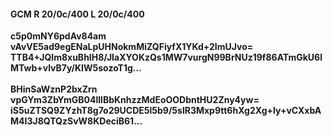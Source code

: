 #### GCM R 20/0c/400 L 20/0c/400
**c5p0mNY6pdAv84am**<br/>**vAvVE5ad9egENaLpUHNokmMiZQFiyfX1YKd+2ImUJvo=**<br/>**TTB4+JQlm8xuBhIH8/JIaXYOKzQs1MW7vurgN99BrNUz19f86ATmGkU6lMTwb+vlvB7y/KIW5sozoT1g...**<br/><br/>
**BHinSaWznP2bxZrn**<br/>**vpGYm3ZbYmGB04lllBbKnhzzMdEoOODbntHU2Zny4yw=**<br/>**iS5uZTSQ9ZYzhT8g7o29UCDE5l5b9/5slR3Mxp9tt6hXg2Xg+ly+vCXxbAM4I3J8QTQzSvW8KDeciB61...**